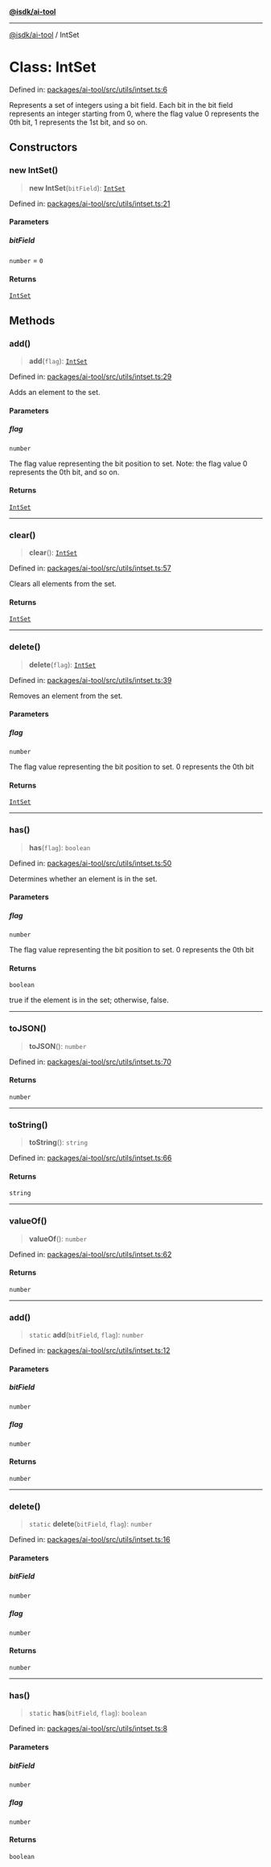 [**@isdk/ai-tool**](../README.md)

***

[@isdk/ai-tool](../globals.md) / IntSet

# Class: IntSet

Defined in: [packages/ai-tool/src/utils/intset.ts:6](https://github.com/isdk/ai-tool.js/blob/83a1524a1644365964efc043a7a7991d8fd46b49/src/utils/intset.ts#L6)

Represents a set of integers using a bit field.
Each bit in the bit field represents an integer starting from 0,
where the flag value 0 represents the 0th bit, 1 represents the 1st bit, and so on.

## Constructors

### new IntSet()

> **new IntSet**(`bitField`): [`IntSet`](IntSet.md)

Defined in: [packages/ai-tool/src/utils/intset.ts:21](https://github.com/isdk/ai-tool.js/blob/83a1524a1644365964efc043a7a7991d8fd46b49/src/utils/intset.ts#L21)

#### Parameters

##### bitField

`number` = `0`

#### Returns

[`IntSet`](IntSet.md)

## Methods

### add()

> **add**(`flag`): [`IntSet`](IntSet.md)

Defined in: [packages/ai-tool/src/utils/intset.ts:29](https://github.com/isdk/ai-tool.js/blob/83a1524a1644365964efc043a7a7991d8fd46b49/src/utils/intset.ts#L29)

Adds an element to the set.

#### Parameters

##### flag

`number`

The flag value representing the bit position to set.
             Note: the flag value 0 represents the 0th bit, and so on.

#### Returns

[`IntSet`](IntSet.md)

***

### clear()

> **clear**(): [`IntSet`](IntSet.md)

Defined in: [packages/ai-tool/src/utils/intset.ts:57](https://github.com/isdk/ai-tool.js/blob/83a1524a1644365964efc043a7a7991d8fd46b49/src/utils/intset.ts#L57)

Clears all elements from the set.

#### Returns

[`IntSet`](IntSet.md)

***

### delete()

> **delete**(`flag`): [`IntSet`](IntSet.md)

Defined in: [packages/ai-tool/src/utils/intset.ts:39](https://github.com/isdk/ai-tool.js/blob/83a1524a1644365964efc043a7a7991d8fd46b49/src/utils/intset.ts#L39)

Removes an element from the set.

#### Parameters

##### flag

`number`

The flag value representing the bit position to set. 0 represents the 0th bit

#### Returns

[`IntSet`](IntSet.md)

***

### has()

> **has**(`flag`): `boolean`

Defined in: [packages/ai-tool/src/utils/intset.ts:50](https://github.com/isdk/ai-tool.js/blob/83a1524a1644365964efc043a7a7991d8fd46b49/src/utils/intset.ts#L50)

Determines whether an element is in the set.

#### Parameters

##### flag

`number`

The flag value representing the bit position to set. 0 represents the 0th bit

#### Returns

`boolean`

true if the element is in the set; otherwise, false.

***

### toJSON()

> **toJSON**(): `number`

Defined in: [packages/ai-tool/src/utils/intset.ts:70](https://github.com/isdk/ai-tool.js/blob/83a1524a1644365964efc043a7a7991d8fd46b49/src/utils/intset.ts#L70)

#### Returns

`number`

***

### toString()

> **toString**(): `string`

Defined in: [packages/ai-tool/src/utils/intset.ts:66](https://github.com/isdk/ai-tool.js/blob/83a1524a1644365964efc043a7a7991d8fd46b49/src/utils/intset.ts#L66)

#### Returns

`string`

***

### valueOf()

> **valueOf**(): `number`

Defined in: [packages/ai-tool/src/utils/intset.ts:62](https://github.com/isdk/ai-tool.js/blob/83a1524a1644365964efc043a7a7991d8fd46b49/src/utils/intset.ts#L62)

#### Returns

`number`

***

### add()

> `static` **add**(`bitField`, `flag`): `number`

Defined in: [packages/ai-tool/src/utils/intset.ts:12](https://github.com/isdk/ai-tool.js/blob/83a1524a1644365964efc043a7a7991d8fd46b49/src/utils/intset.ts#L12)

#### Parameters

##### bitField

`number`

##### flag

`number`

#### Returns

`number`

***

### delete()

> `static` **delete**(`bitField`, `flag`): `number`

Defined in: [packages/ai-tool/src/utils/intset.ts:16](https://github.com/isdk/ai-tool.js/blob/83a1524a1644365964efc043a7a7991d8fd46b49/src/utils/intset.ts#L16)

#### Parameters

##### bitField

`number`

##### flag

`number`

#### Returns

`number`

***

### has()

> `static` **has**(`bitField`, `flag`): `boolean`

Defined in: [packages/ai-tool/src/utils/intset.ts:8](https://github.com/isdk/ai-tool.js/blob/83a1524a1644365964efc043a7a7991d8fd46b49/src/utils/intset.ts#L8)

#### Parameters

##### bitField

`number`

##### flag

`number`

#### Returns

`boolean`

